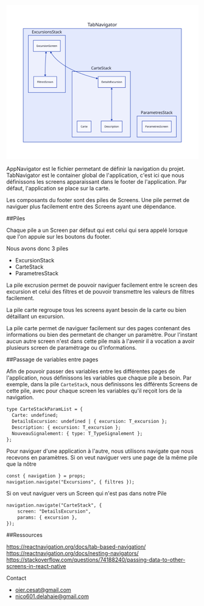 ![Schéma du AppNavigator](appNavigator.svg)

AppNavigator est le fichier permetant de définir la navigation du projet. TabNavigator est le container global de l'application, c'est ici que nous définissons les screens apparaissant dans le footer de l'application.
Par défaut, l'application se place sur la carte.

Les composants du footer sont des piles de Screens. Une pile permet de naviguer plus facilement entre des Screens ayant une dépendance. 

##Piles

Chaque pile a un Screen par défaut qui est celui qui sera appelé lorsque que l'on appuie sur les boutons du footer.

Nous avons donc 3 piles 
* ExcursionStack
* CarteStack
* ParametresStack

La pile excrusion permet de pouvoir naviguer facilement entre le screen des excursion et celui des filtres et de pouvoir transmettre les valeurs de filtres facilement.

La pile carte regroupe tous les screens ayant besoin de la carte ou bien détaillant un excursion. 

La pile carte permet de naviguer facilement sur des pages contenant des informations ou bien des permetant de changer un paramètre. Pour l'instant aucun autre screen n'est dans cette pile mais à l'avenir il a vocation a avoir plusieurs screen de paramétrage ou d'informations.

##Passage de variables entre pages

Afin de pouvoir passer des variables entre les différentes pages de l'application, nous définissons les variables que chaque pile a besoin.
Par exemple, dans la pile `CarteStack`, nous definissons les différents Screens de cette pile, avec pour chaque screen les variables qu'il reçoit lors de la navigation.

```
type CarteStackParamList = {
  Carte: undefined;
  DetailsExcursion: undefined | { excursion: T_excursion };
  Description: { excursion: T_excursion };
  NouveauSignalement: { type: T_TypeSignalement };
};
```

Pour naviguer d'une application à l'autre, nous utilisons navigate que nous recevons en paramètres. 
Si on veut naviguer vers une page de la même pile que la nôtre 
```
const { navigation } = props;
navigation.navigate("Excursions", { filtres });

``` 
Si on veut naviguer vers un Screen qui n'est pas dans notre Pile
```
navigation.navigate("CarteStack", {
    screen: "DetailsExcursion",
    params: { excursion },
});
```


##Ressources

https://reactnavigation.org/docs/tab-based-navigation/
https://reactnavigation.org/docs/nesting-navigators/
https://stackoverflow.com/questions/74188240/passing-data-to-other-screens-in-react-native

Contact 
* <oier.cesat@gmail.com>
* <nico601.delahaie@gmail.com>